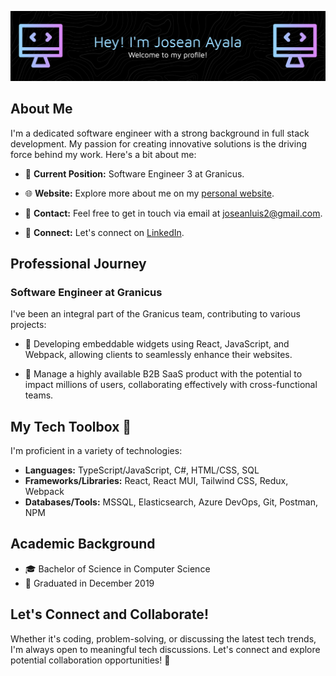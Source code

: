 ![Header](header.png)

## About Me

I'm a dedicated software engineer with a strong background in full stack development. My passion for creating innovative solutions is the driving force behind my work. Here's a bit about me:

- 💼 **Current Position:** Software Engineer 3 at Granicus.

- 🌐 **Website:** Explore more about me on my [personal website](https://joseanayala.vercel.app).

- 📧 **Contact:** Feel free to get in touch via email at [joseanluis2@gmail.com](mailto:joseanluis2@gmail.com).

- 🔗 **Connect:** Let's connect on [LinkedIn](https://www.linkedin.com/in/joseanayala).

## Professional Journey

### Software Engineer at Granicus

I've been an integral part of the Granicus team, contributing to various projects:

- 🚀 Developing embeddable widgets using React, JavaScript, and Webpack, allowing clients to seamlessly enhance their websites.

- 💪 Manage a highly available B2B SaaS product with the potential to impact millions of users, collaborating effectively with cross-functional teams.

## My Tech Toolbox 🧰

I'm proficient in a variety of technologies:

- **Languages:** TypeScript/JavaScript, C#, HTML/CSS, SQL
- **Frameworks/Libraries:** React, React MUI, Tailwind CSS, Redux, Webpack
- **Databases/Tools:** MSSQL, Elasticsearch, Azure DevOps, Git, Postman, NPM

## Academic Background

- 🎓 Bachelor of Science in Computer Science
- 📆 Graduated in December 2019

## Let's Connect and Collaborate!

Whether it's coding, problem-solving, or discussing the latest tech trends, I'm always open to meaningful tech discussions. Let's connect and explore potential collaboration opportunities! 🚀
